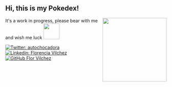 <h2> Hi, this is my Pokedex!</h2>
<img align='right' src="https://media.giphy.com/media/KEZ8ZiKekb084Ng1E2/giphy.gif" width="200">
<p>It's a work in progress, please bear with me and wish me luck <img src="https://media.giphy.com/media/kuWN0iF9BLQKk/giphy.gif" width="50"></p>

[![Twitter: autochocadora](https://img.shields.io/twitter/follow/autochocadora?style=social)](https://twitter.com/autochocadora)
[![Linkedin: Florencia Vilchez](https://img.shields.io/badge/-FlorenciaVilchez-blue?style=flat-square&logo=Linkedin&logoColor=white&link=https://www.linkedin.com/in/florencia-vilchez/)](https://www.linkedin.com/in/florencia-vilchez/)
[![GitHub Flor Vilchez](https://img.shields.io/github/followers/thaiane?label=follow&style=social)](https://github.com/fmuriel)